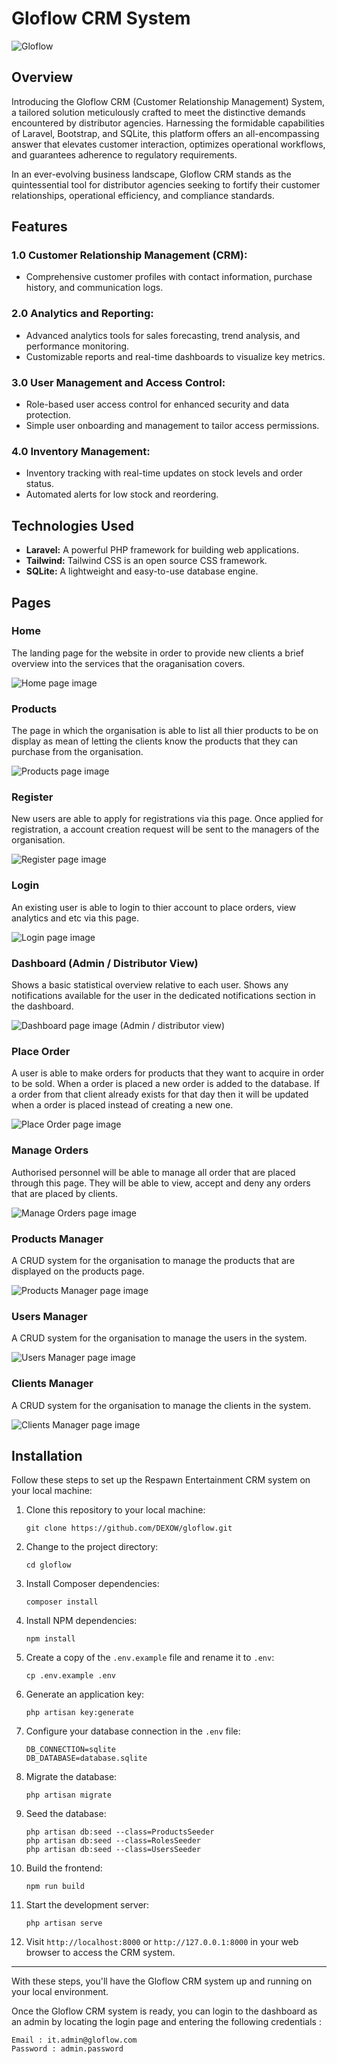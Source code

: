 # Gloflow CRM System

![Gloflow](public/assets/icons/logo.svg)

## Overview

Introducing the Gloflow CRM (Customer Relationship Management) System, a tailored solution meticulously crafted to meet the distinctive demands encountered by distributor agencies. Harnessing the formidable capabilities of Laravel, Bootstrap, and SQLite, this platform offers an all-encompassing answer that elevates customer interaction, optimizes operational workflows, and guarantees adherence to regulatory requirements.

In an ever-evolving business landscape, Gloflow CRM stands as the quintessential tool for distributor agencies seeking to fortify their customer relationships, operational efficiency, and compliance standards.

## Features

### 1.0 Customer Relationship Management (CRM):

- Comprehensive customer profiles with contact information, purchase history, and communication logs.

### 2.0 Analytics and Reporting:

- Advanced analytics tools for sales forecasting, trend analysis, and performance monitoring.
- Customizable reports and real-time dashboards to visualize key metrics.

### 3.0 User Management and Access Control:

- Role-based user access control for enhanced security and data protection.
- Simple user onboarding and management to tailor access permissions.

### 4.0 Inventory Management:

- Inventory tracking with real-time updates on stock levels and order status.
- Automated alerts for low stock and reordering.

## Technologies Used

- <b>Laravel:</b> A powerful PHP framework for building web applications.
- <b>Tailwind:</b> Tailwind CSS is an open source CSS framework.
- <b>SQLite:</b> A lightweight and easy-to-use database engine.

## Pages

### Home
The landing page for the website in order to provide new clients a brief overview into the services that the oraganisation covers.

![Home page image](public/assets/images/other/home_page_image.jpeg)

### Products
The page in which the organisation is able to list all thier products to be on display as mean of letting the clients know the products that they can purchase from the organisation.


![Products page image](public/assets/images/other/products_page_image.jpeg)

### Register
New users are able to apply for registrations via this page. Once applied for registration, a account creation request will be sent to the managers of the organisation.

![Register page image](public/assets/images/other/register_page_image.jpeg)

### Login
An existing user is able to login to thier account to place orders, view analytics and etc via this page. 

![Login page image](public/assets/images/other/login_page_image.jpeg)

### Dashboard (Admin / Distributor View)
Shows a basic statistical overview relative to each user. Shows any notifications available for the user in the dedicated notifications section in the dashboard.

![Dashboard page image (Admin / distributor view)](public/assets/images/other/dashboard_page_image.jpeg)

### Place Order
A user is able to make orders for products that they want to acquire in order to be sold. When a order is placed a new order is added to the database. If a order from that client already exists for that day then it will be updated when a order is placed instead of creating a new one.

![Place Order page image](public/assets/images/other/place_order_page_image.jpeg)

### Manage Orders
Authorised personnel will be able to manage all order that are placed through this page. They will be able to view, accept and deny any orders that are placed by clients.

![Manage Orders page image](public/assets/images/other/manage_orders_image.jpeg)

### Products Manager
A CRUD system for the organisation to manage the products that are displayed on the products page.

![Products Manager page image](public/assets/images/other/products_manager_image.jpeg)

### Users Manager
A CRUD system for the organisation to manage the users in the system.

![Users Manager page image](public/assets/images/other/users_manager_image.jpeg)

### Clients Manager
A CRUD system for the organisation to manage the clients in the system.

![Clients Manager page image](public/assets/images/other/clients_manager_image.jpeg)

## Installation

Follow these steps to set up the Respawn Entertainment CRM system on your local machine:

1. Clone this repository to your local machine:

    ```shell
    git clone https://github.com/DEXOW/gloflow.git
    ```

2. Change to the project directory:

    ```shell
    cd gloflow
    ```

3. Install Composer dependencies:

    ```shell
    composer install
    ```

4. Install NPM dependencies:

    ```shell
    npm install
    ```

5. Create a copy of the `.env.example` file and rename it to `.env`:

    ```shell
    cp .env.example .env
    ```

6. Generate an application key:

    ```shell
    php artisan key:generate
    ```

7. Configure your database connection in the `.env` file:

    ```shell
    DB_CONNECTION=sqlite
    DB_DATABASE=database.sqlite
    ```

8. Migrate the database:

    ```shell
    php artisan migrate
    ```

9. Seed the database:

    ```shell
    php artisan db:seed --class=ProductsSeeder
    php artisan db:seed --class=RolesSeeder
    php artisan db:seed --class=UsersSeeder
    ```

10. Build the frontend:
    ```shell
    npm run build
    ```
11. Start the development server:

    ```shell
    php artisan serve
    ```

12. Visit `http://localhost:8000` or `http://127.0.0.1:8000` in your web browser to access the CRM system.

---

With these steps, you'll have the Gloflow CRM system up and running on your local environment.

Once the Gloflow CRM system is ready, you can login to the dashboard as an admin by locating the login page and entering the following credentials :

    Email : it.admin@gloflow.com
    Password : admin.password